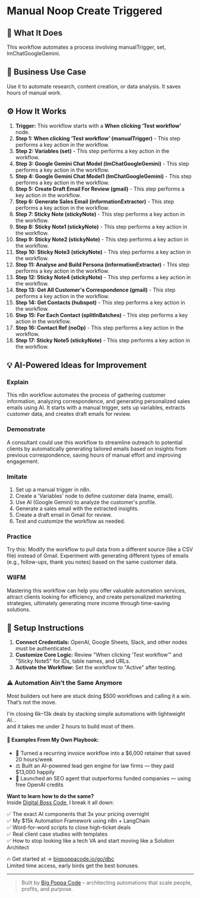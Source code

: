 # Manual Noop Create Triggered

## 🚀 What It Does
This workflow automates a process involving manualTrigger, set, lmChatGoogleGemini.

## 💼 Business Use Case
Use it to automate research, content creation, or data analysis. It saves hours of manual work.

## ⚙️ How It Works
1.  **Trigger:** This workflow starts with a **When clicking ‘Test workflow’** node.
2. **Step 1: When clicking ‘Test workflow’ (manualTrigger)** - This step performs a key action in the workflow.
3. **Step 2: Variables (set)** - This step performs a key action in the workflow.
4. **Step 3: Google Gemini Chat Model (lmChatGoogleGemini)** - This step performs a key action in the workflow.
5. **Step 4: Google Gemini Chat Model1 (lmChatGoogleGemini)** - This step performs a key action in the workflow.
6. **Step 5: Create Draft Email For Review (gmail)** - This step performs a key action in the workflow.
7. **Step 6: Generate Sales Email (informationExtractor)** - This step performs a key action in the workflow.
8. **Step 7: Sticky Note (stickyNote)** - This step performs a key action in the workflow.
9. **Step 8: Sticky Note1 (stickyNote)** - This step performs a key action in the workflow.
10. **Step 9: Sticky Note2 (stickyNote)** - This step performs a key action in the workflow.
11. **Step 10: Sticky Note3 (stickyNote)** - This step performs a key action in the workflow.
12. **Step 11: Analyse and Build Persona (informationExtractor)** - This step performs a key action in the workflow.
13. **Step 12: Sticky Note4 (stickyNote)** - This step performs a key action in the workflow.
14. **Step 13: Get All Customer's Correspondence (gmail)** - This step performs a key action in the workflow.
15. **Step 14: Get Contacts (hubspot)** - This step performs a key action in the workflow.
16. **Step 15: For Each Contact (splitInBatches)** - This step performs a key action in the workflow.
17. **Step 16: Contact Ref (noOp)** - This step performs a key action in the workflow.
18. **Step 17: Sticky Note5 (stickyNote)** - This step performs a key action in the workflow.

## 💡 AI-Powered Ideas for Improvement
### Explain
This n8n workflow automates the process of gathering customer information, analyzing correspondence, and generating personalized sales emails using AI. It starts with a manual trigger, sets up variables, extracts customer data, and creates draft emails for review.

### Demonstrate
A consultant could use this workflow to streamline outreach to potential clients by automatically generating tailored emails based on insights from previous correspondence, saving hours of manual effort and improving engagement.

### Imitate
1. Set up a manual trigger in n8n.
2. Create a 'Variables' node to define customer data (name, email).
3. Use AI (Google Gemini) to analyze the customer's profile.
4. Generate a sales email with the extracted insights.
5. Create a draft email in Gmail for review.
6. Test and customize the workflow as needed.

### Practice
Try this: Modify the workflow to pull data from a different source (like a CSV file) instead of Gmail. Experiment with generating different types of emails (e.g., follow-ups, thank you notes) based on the same customer data.

### WIIFM
Mastering this workflow can help you offer valuable automation services, attract clients looking for efficiency, and create personalized marketing strategies, ultimately generating more income through time-saving solutions.

## 🔧 Setup Instructions
1. **Connect Credentials:** OpenAI, Google Sheets, Slack, and other nodes must be authenticated.
2. **Customize Core Logic:** Review "When clicking ‘Test workflow’" and "Sticky Note5" for IDs, table names, and URLs.
3. **Activate the Workflow:** Set the workflow to "Active" after testing.

### ⚠️ Automation Ain’t the Same Anymore

Most builders out here are stuck doing $500 workflows and calling it a win.  
That’s not the move.  

I'm closing $6k–$13k deals by stacking simple automations with lightweight AI...  
and it takes me under 2 hours to build most of them.

#### 🧠 Examples From My Own Playbook:
- 🔁 Turned a recurring invoice workflow into a $6,000 retainer that saved 20 hours/week  
- ⚖️ Built an AI-powered lead gen engine for law firms — they paid $13,000 happily  
- 🚀 Launched an SEO agent that outperforms funded companies — using free OpenAI credits  

**Want to learn how to do the same?**  
Inside [Digital Boss Code](https://bigpoppacode.io/go/dbc), I break it all down:

✅ The exact AI components that 3x your pricing overnight  
✅ My $15k Automation Framework using n8n + LangChain  
✅ Word-for-word scripts to close high-ticket deals  
✅ Real client case studies with templates  
✅ How to stop looking like a tech VA and start moving like a Solution Architect  

🔥 Get started at → [bigpoppacode.io/go/dbc](https://bigpoppacode.io/go/dbc)  
Limited time access, early birds get the best bonuses.

---
> Built by [Big Poppa Code](https://bigpoppacode.io) – architecting automations that scale people, profits, and purpose.
